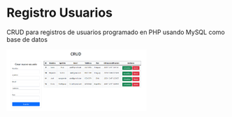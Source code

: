 




# Registro Usuarios

CRUD para registros de usuarios programado en PHP usando MySQL como base de datos

<img src="./img/app.PNG" width="320">
